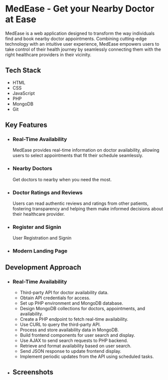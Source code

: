 # MedEase - Get your Nearby Doctor at Ease

MedEase is a web application designed to transform the way individuals find and book nearby doctor appointments. Combining cutting-edge technology with an intuitive user experience, MedEase empowers users to take control of their health journey by seamlessly connecting them with the right healthcare providers in their vicinity.

## Tech Stack

- HTML
- CSS
- JavaScript
- PHP
- MongoDB
- Git

## Key Features

- ### Real-Time Availability

  MedEase provides real-time information on doctor availability, allowing users to select appointments that fit their schedule seamlessly.

- ### Nearby Doctors

  Get doctors to nearby when you need the most.

- ### Doctor Ratings and Reviews

  Users can read authentic reviews and ratings from other patients, fostering transparency and helping them make informed decisions about their healthcare provider.

- ### Register and Signin

  User Registration and Signin

- ### Modern Landing Page

## Development Approach

- ### Real-Time Availability

  - Third-party API for doctor availability data.
  - Obtain API credentials for access.
  - Set up PHP environment and MongoDB database.
  - Design MongoDB collections for doctors, appointments, and availability.
  - Create a PHP endpoint to fetch real-time availability.
  - Use CURL to query the third-party API.
  - Process and store availability data in MongoDB.
  - Build frontend components for user search and display.
  - Use AJAX to send search requests to PHP backend.
  - Retrieve and format availability based on user search.
  - Send JSON response to update frontend display.
  - Implement periodic updates from the API using scheduled tasks.

- ## Screenshots
